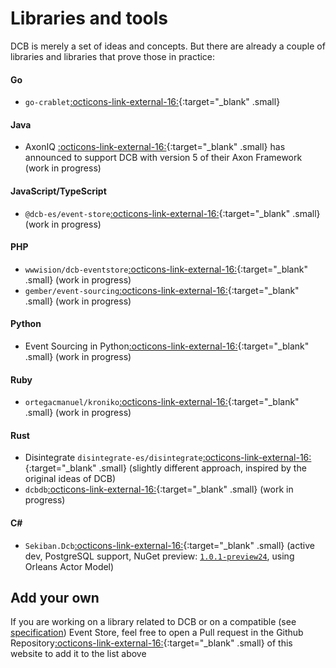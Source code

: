 # Libraries and tools

DCB is merely a set of ideas and concepts.
But there are already a couple of libraries and libraries that prove those in practice:

#### Go

- `go-crablet`[:octicons-link-external-16:](https://github.com/rodolfodpk/go-crablet){:target="_blank" .small}

#### Java

- AxonIQ [:octicons-link-external-16:](https://www.axoniq.io){:target="_blank" .small} has announced to support DCB with version 5 of their Axon Framework (work in progress)

#### JavaScript/TypeScript

- `@dcb-es/event-store`[:octicons-link-external-16:](https://github.com/sennentech/dcb-event-sourced){:target="_blank" .small} (work in progress)

#### PHP

- `wwwision/dcb-eventstore`[:octicons-link-external-16:](https://github.com/bwaidelich/dcb-eventstore){:target="_blank" .small} (work in progress)
- `gember/event-sourcing`[:octicons-link-external-16:](https://github.com/GemberPHP/event-sourcing){:target="_blank" .small} (work in progress)

#### Python

- Event Sourcing in Python[:octicons-link-external-16:](https://eventsourcing.readthedocs.io/en/latest/topics/examples/coursebooking-dcb.html){:target="_blank" .small} (work in progress)

#### Ruby

- `ortegacmanuel/kroniko`[:octicons-link-external-16:](https://github.com/ortegacmanuel/kroniko){:target="_blank" .small} (work in progress)

#### Rust

- Disintegrate `disintegrate-es/disintegrate`[:octicons-link-external-16:](https://disintegrate-es.github.io/disintegrate/){:target="_blank" .small} (slightly different approach, inspired by the original ideas of DCB)
- `dcbdb`[:octicons-link-external-16:](https://github.com/johnbywater/dcbdb){:target="_blank" .small} (work in progress)

#### C#

- `Sekiban.Dcb`[:octicons-link-external-16:](https://github.com/J-Tech-Japan/Sekiban?tab=readme-ov-file#dcb-dynamic-consistency-boundary){:target="_blank" .small} (active dev, PostgreSQL support, NuGet preview: [`1.0.1-preview24`](https://www.nuget.org/packages/Sekiban.Dcb/1.0.1-preview24), using Orleans Actor Model)

## Add your own

If you are working on a library related to DCB or on a compatible (see [specification](../specification.md)) Event Store, feel free to open a Pull request in the Github Repository[:octicons-link-external-16:](https://github.com/dcb-events/dcb-events.github.io/edit/main/docs/resources/libraries.md){:target="_blank" .small} of this website to add it to the list above
